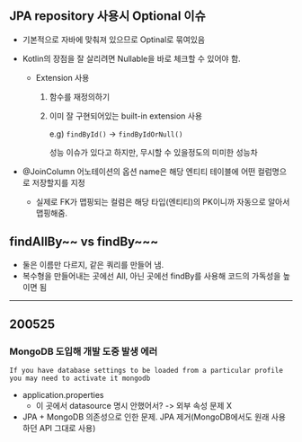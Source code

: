 ## JPA repository 사용시 Optional<T> 이슈

* 기본적으로 자바에 맞춰져 있으므로 Optinal로 묶여있음

* Kotlin의 장점을 잘 살리려면 Nullable을 바로 체크할 수 있어야 함.

  * Extension 사용

    1. 함수를 재정의하기

    2. 이미 잘 구현되어있는 built-in extension 사용

       e.g) `findById()` -> `findByIdOrNull()`

       성능 이슈가 있다고 하지만, 무시할 수 있을정도의 미미한 성능차



* @JoinColumn 어노테이션의 옵션 name은 해당 엔티티 테이블에 어떤 컬럼명으로 저장할지를 지정
  * 실제로 FK가 맵핑되는 컬럼은 해당 타입(엔티티)의 PK이니까 자동으로 알아서 맵핑해줌.



## findAllBy~~ vs findBy~~~

* 둘은 이름만 다르지, 같은 쿼리를 만들어 냄.
*  복수형을 만들어내는 곳에선 All, 아닌 곳에선 findBy를 사용해 코드의 가독성을 높이면 됨



-------------



## 200525

### MongoDB 도입해 개발 도중 발생 에러

```
If you have database settings to be loaded from a particular profile you may need to activate it mongodb
```

* application.properties
  * 이 곳에서 datasource 명시 안했어서? -> 외부 속성 문제 X
* JPA + MongoDB 의존성으로 인한 문제. JPA 제거(MongoDB에서도 원래 사용하던 API 그대로 사용)








